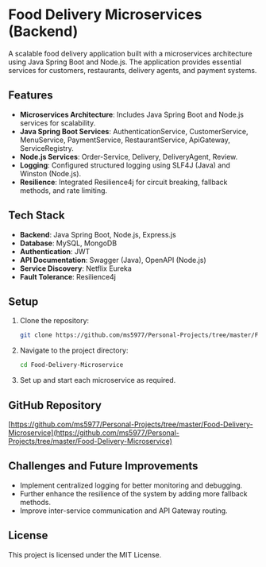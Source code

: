 # Food Delivery Microservices (Backend)

A scalable food delivery application built with a microservices architecture using Java Spring Boot and Node.js. The application provides essential services for customers, restaurants, delivery agents, and payment systems.

## Features

- **Microservices Architecture**: Includes Java Spring Boot and Node.js services for scalability.
- **Java Spring Boot Services**: AuthenticationService, CustomerService, MenuService, PaymentService, RestaurantService, ApiGateway, ServiceRegistry.
- **Node.js Services**: Order-Service, Delivery, DeliveryAgent, Review.
- **Logging**: Configured structured logging using SLF4J (Java) and Winston (Node.js).
- **Resilience**: Integrated Resilience4j for circuit breaking, fallback methods, and rate limiting.

## Tech Stack

- **Backend**: Java Spring Boot, Node.js, Express.js
- **Database**: MySQL, MongoDB
- **Authentication**: JWT
- **API Documentation**: Swagger (Java), OpenAPI (Node.js)
- **Service Discovery**: Netflix Eureka
- **Fault Tolerance**: Resilience4j

## Setup

1. Clone the repository:

   ```bash
   git clone https://github.com/ms5977/Personal-Projects/tree/master/Food-Delivery-Microservice
   ```

2. Navigate to the project directory:

   ```bash
   cd Food-Delivery-Microservice
   ```

3. Set up and start each microservice as required.

## GitHub Repository

[https://github.com/ms5977/Personal-Projects/tree/master/Food-Delivery-Microservice](https://github.com/ms5977/Personal-Projects/tree/master/Food-Delivery-Microservice)

## Challenges and Future Improvements

- Implement centralized logging for better monitoring and debugging.
- Further enhance the resilience of the system by adding more fallback methods.
- Improve inter-service communication and API Gateway routing.

## License

This project is licensed under the MIT License.
